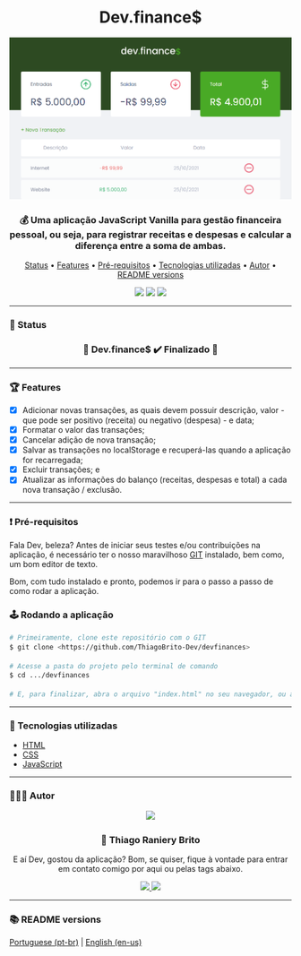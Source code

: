<div align="center">
  <div>
    <h1>Dev.finance$</h1>
    <img src="./.github/devfinances.png" />
    <h3>
      💰 Uma aplicação JavaScript Vanilla para gestão financeira pessoal, ou seja, para registrar receitas e despesas e calcular a diferença entre a soma de ambas.
    </h3>
  </div>

  <p>
    <a href="#-status">Status</a> •
    <a href="#-features">Features</a> • 
    <a href="#%EF%B8%8F-pré-requisitos">Pré-requisitos</a> • 
    <a href="#-tecnologias-utilizadas">Tecnologias utilizadas</a> • 
    <a href="#-autor">Autor</a> •
    <a href="#-readme-versions">README versions</a>
  </p>

  <div>
    <img src="https://img.shields.io/github/license/ThiagoBrito-Dev/Podcastr?color=49aa26&style=for-the-badge" />
    <a href="https://my-devfinances.netlify.app/">
      <img src="https://api.netlify.com/api/v1/badges/9b72fcc5-646a-405f-8926-d69613f41f19/deploy-status" /></a>
    <img src="https://img.shields.io/static/v1?label=version&message=1.0.0&color=49aa26&style=for-the-badge" />
  </div>
</div>

<hr>

### 🏁 Status

<h3 align="center">
  🎉 Dev.finance$ ✔️ Finalizado 🎉
</h3>

<hr>

### 🏆 Features

- [x] Adicionar novas transações, as quais devem possuir descrição, valor - que pode ser positivo (receita) ou negativo (despesa) - e data;
- [x] Formatar o valor das transações;
- [x] Cancelar adição de nova transação;
- [x] Salvar as transações no localStorage e recuperá-las quando a aplicação for recarregada;
- [x] Excluir transações; e
- [x] Atualizar as informações do balanço (receitas, despesas e total) a cada nova transação / exclusão.

<hr>

### ❗️ Pré-requisitos

Fala Dev, beleza? Antes de iniciar seus testes e/ou contribuições na aplicação, é necessário ter o nosso maravilhoso [GIT](https://git-scm.com) instalado, bem como, um bom editor de texto.

Bom, com tudo instalado e pronto, podemos ir para o passo a passo de como rodar a aplicação.

### 🕹️ Rodando a aplicação

```bash
# Primeiramente, clone este repositório com o GIT
$ git clone <https://github.com/ThiagoBrito-Dev/devfinances>

# Acesse a pasta do projeto pelo terminal de comando
$ cd .../devfinances

# E, para finalizar, abra o arquivo "index.html" no seu navegador, ou ainda, utilizando a extensão Live Server, caso você a tenha instalada.
```

<hr>

### 🔮 Tecnologias utilizadas

- [HTML](https://devdocs.io/html/)
- [CSS](https://devdocs.io/css/)
- [JavaScript](https://devdocs.io/javaScript/)

<hr>

### 👨🏽‍🎓 Autor

<div align="center">
  <img src="https://github.com/ThiagoBrito-Dev.png" width="250px" />

  <br />

  <div>
    <h3>
      🤝 Thiago Raniery Brito
    </h3>
    <p>E aí Dev, gostou da aplicação? Bom, se quiser, fique à vontade para entrar em contato comigo por aqui ou pelas tags abaixo.</p>
  </div>
  
  <div>
    <a href="https://www.linkedin.com/in/thiagoranierybrito/">
      <img src="https://img.shields.io/badge/-LinkedIn-blue?style=for-the-badge&logo=Linkedin&logoColor=white&link=https://www.linkedin.com/in/thiagoranierybrito/" />
    </a>
    <a href="mailto:thiagobritotrs@gmail.com">
      <img src="https://img.shields.io/badge/-Gmail-c14438?style=for-the-badge&logo=Gmail&logoColor=white&link=mailto:thiagobritotrs@gmail.com" />
    </a>
  </div>
</div>

<hr>

### 📚 README versions

<div>
  <a href="https://github.com/ThiagoBrito-Dev/devfinances/blob/main/README.md">Portuguese (pt-br)</a>
  |   
  <a href="https://github.com/ThiagoBrito-Dev/devfinances/blob/main/README-en.md">English (en-us)</a>
</div>
